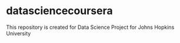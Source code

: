 # datasciencecoursera
This repository is created for Data Science Project for Johns Hopkins University
